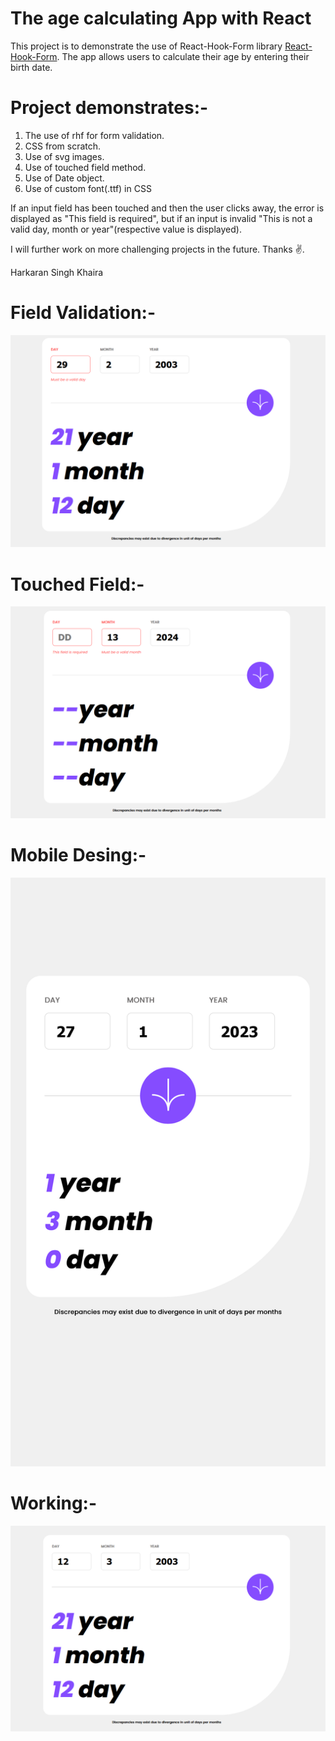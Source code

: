 # The age calculating App with React

This project is to demonstrate the use of React-Hook-Form library [React-Hook-Form](https://react-hook-form.com/). The app allows users to calculate their age by entering their birth date.

# Project demonstrates:-

1. The use of rhf for form validation.
2. CSS from scratch.
3. Use of svg images.
4. Use of touched field method.
5. Use of Date object.
6. Use of custom font(.ttf) in CSS

If an input field has been touched and then the user clicks away, the error is displayed as "This field is required", but if an input is invalid "This is not a valid day, month or
year"(respective value is displayed).

I will further work on more challenging projects in the future.
Thanks ✌️.

Harkaran Singh Khaira

# Field Validation:-

![Field Validation](/AgeCalculatorSS/FieldValidation.png)

# Touched Field:-

![Touched Field](/AgeCalculatorSS/TouchedField.png)

# Mobile Desing:-

![Mobile Desing](/AgeCalculatorSS/mobileDesign.png)

# Working:-

![Working](/AgeCalculatorSS/OK.png)
